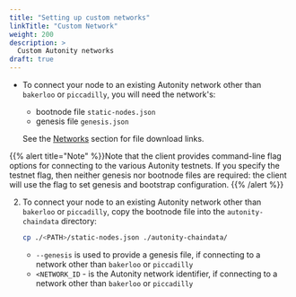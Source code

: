 ```yaml
---
title: "Setting up custom networks"
linkTitle: "Custom Network"
weight: 200
description: >
  Custom Autonity networks
draft: true
---
```


- To connect your node to an existing Autonity network other than `bakerloo` or `piccadilly`, you will need the network's:
  - bootnode file `static-nodes.json`
  - genesis file `genesis.json`

  See the [Networks](/networks/) section for file download links.

{{% alert title="Note" %}}Note that the client provides command-line flag options for connecting to the various Autonity testnets. If you specify the testnet flag, then neither genesis nor bootnode files are required: the client will use the flag to set genesis and bootstrap configuration. {{% /alert %}}

2. To connect your node to an existing Autonity network other than `bakerloo` or `piccadilly`, copy the bootnode file into the `autonity-chaindata` directory:

	```bash
	cp ./<PATH>/static-nodes.json ./autonity-chaindata/
    ```

    - `--genesis` is used to provide a genesis file, if connecting to a network other than `bakerloo` or `piccadilly`
	- `<NETWORK_ID` - is the Autonity network identifier, if connecting to a network other than `bakerloo` or `piccadilly`
